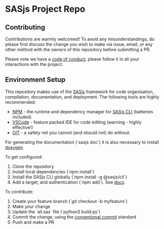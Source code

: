 # SASjs Project Repo

## Contributing

Contributions are warmly welcomed! To avoid any misunderstandings, do please first discuss the change you wish to make via issue, email, or any other method with the owners of this repository before submitting a PR.

Please note we have a [code of conduct](https://www.contributor-covenant.org/version/2/0/code_of_conduct/), please follow it in all your interactions with the project.

## Environment Setup

This repository makes use of the [SASjs](https://sasjs.io) framework for code organisation, compilation, documentation, and deployment. The following tools are highly recommended:

- [NPM](https://sasjs.io/windows/#npm) - the runtime and dependency manager for [SASjs CLI](https://cli.sasjs.io) (batteries included)
- [VSCode](https://sasjs.io/windows/#vscode) - feature packed IDE for code editing (warning - highly effective!)
- [GIT](https://sasjs.io/windows/#git) - a safety net you cannot (and should not) do without.

For generating the documentation (\`sasjs doc\`) it is also necessary to install [doxygen](https://www.doxygen.nl/manual/install.html).

To get configured:

1.  Clone the repository
2.  Install local dependencies (\`npm install\`)
3.  Install the SASjs CLI globally (\`npm install -g @sasjs/cli\`)
4.  Add a target, and authentication (\`npm add\`). See [docs](https://cli.sasjs.io/add/).

To contribute:

1.  Create your feature branch (\`git checkout -b myfeature\`)
2.  Make your change
3.  Update the \`all.sas\` file (\`python3 build.py\`)
4.  Commit the change, using the [conventional commit](https://www.conventionalcommits.org/en/v1.0.0) standard
5.  Push and make a PR